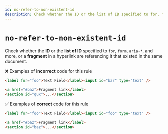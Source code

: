 ```yaml
---
id: no-refer-to-non-existent-id
description: Check whether the ID or the list of ID specified to for, form, aria-*, and more, or a fragment in a hyperlink are referencing it that existed in the same document.
---
```


# `no-refer-to-non-existent-id`

Check whether the **ID** or the **list of ID** specified to `for`, `form`, `aria-*`, and more, or a **fragment** in a hyperlink are referencing it that existed in the same document.

❌ Examples of **incorrect** code for this rule

```html
<label for="foo">Text Field</label><input id="bar" type="text" />

<a href="#baz">Fragment link</label>
<section id="qux">...</section>
```

✅ Examples of **correct** code for this rule

```html
<label for="foo">Text Field</label><input id="foo" type="text" />

<a href="#baz">Fragment link</label>
<section id="baz">...</section>
```
